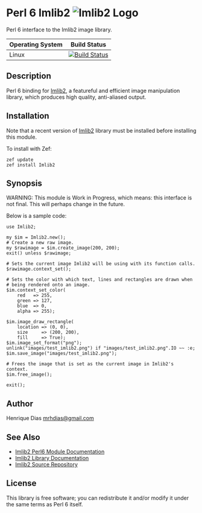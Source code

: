 Perl 6 Imlib2 ![Imlib2 Logo](logotype/logo_32x32.png)
============
Perl 6 interface to the Imlib2 image library.

| Operating System  |   Build Status  |
| ----------------- | --------------- |
| Linux		    | [![Build Status](https://travis-ci.org/hankache/perl6-Imlib2.svg?branch=master)](https://travis-ci.org/hankache/perl6-Imlib2)  |

Description
-----------
Perl 6 binding for [Imlib2][2], a featureful and efficient image manipulation library, which produces high quality, anti-aliased output.  

Installation
------------
Note that a recent version of [Imlib2][3] library must be installed before installing this module.

To install with Zef:

	zef update
	zef install Imlib2


Synopsis
--------
WARNING: This module is Work in Progress, which means: this interface is not final. This will perhaps change in the future.

Below is a sample code:

```Perl6
use Imlib2;

my $im = Imlib2.new();
# Create a new raw image.
my $rawimage = $im.create_image(200, 200);
exit() unless $rawimage;

# Sets the current image Imlib2 will be using with its function calls.
$rawimage.context_set();
 
# Sets the color with which text, lines and rectangles are drawn when
# being rendered onto an image.
$im.context_set_color(
	red   => 255,
	green => 127,
	blue  => 0,
	alpha => 255);
 
$im.image_draw_rectangle(
	location => (0, 0),
	size     => (200, 200),
	fill     => True);
$im.image_set_format("png");
unlink("images/test_imlib2.png") if "images/test_imlib2.png".IO ~~ :e;
$im.save_image("images/test_imlib2.png");

# Frees the image that is set as the current image in Imlib2's context. 
$im.free_image();

exit();
```

Author
------
Henrique Dias <mrhdias@gmail.com>

See Also
--------
* [Imlib2 Perl6 Module Documentation][1]  
* [Imlib2 Library Documentation][2]
* [Imlib2 Source Repository][3]

License
-------

This library is free software; you can redistribute it and/or modify it under the same terms as Perl 6 itself.

[1]: lib/Imlib2.pod "Imlib2 Perl6 Module Documentation"
[2]: http://docs.enlightenment.org/api/imlib2/html/ "Imlib2 Library Documentation"
[3]: http://sourceforge.net/projects/enlightenment/files/imlib2-src/
